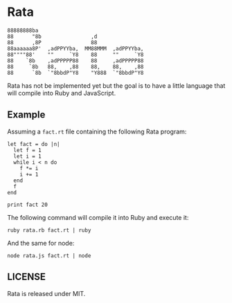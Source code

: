 # Rata

    88888888ba
    88      "8b                ,d
    88      ,8P                88
    88aaaaaa8P'  ,adPPYYba,  MM88MMM  ,adPPYYba,
    88""""88'    ""     `Y8    88     ""     `Y8
    88    `8b    ,adPPPPP88    88     ,adPPPPP88
    88     `8b   88,    ,88    88,    88,    ,88
    88      `8b  `"8bbdP"Y8    "Y888  `"8bbdP"Y8

Rata has not be implemented yet but the goal is to have a little language that
will compile into Ruby and JavaScript.


## Example

Assuming a `fact.rt` file containing the following Rata program:

    let fact = do |n|
      let f = 1
      let i = 1
      while i < n do
        f *= i
        i += 1
      end
      f
    end

    print fact 20

The following command will compile it into Ruby and execute it:

    ruby rata.rb fact.rt | ruby

And the same for node:

    node rata.js fact.rt | node


## LICENSE

Rata is released under MIT.
